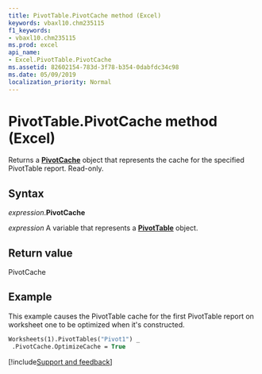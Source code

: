 ```yaml
---
title: PivotTable.PivotCache method (Excel)
keywords: vbaxl10.chm235115
f1_keywords:
- vbaxl10.chm235115
ms.prod: excel
api_name:
- Excel.PivotTable.PivotCache
ms.assetid: 82602154-783d-3f78-b354-0dabfdc34c98
ms.date: 05/09/2019
localization_priority: Normal
---
```



# PivotTable.PivotCache method (Excel)

Returns a **[PivotCache](Excel.PivotCache.md)** object that represents the cache for the specified PivotTable report. Read-only.


## Syntax

_expression_.**PivotCache**

_expression_ A variable that represents a **[PivotTable](Excel.PivotTable.md)** object.


## Return value

PivotCache


## Example

This example causes the PivotTable cache for the first PivotTable report on worksheet one to be optimized when it's constructed.

```vb
Worksheets(1).PivotTables("Pivot1") _ 
 .PivotCache.OptimizeCache = True 

```




[!include[Support and feedback](~/includes/feedback-boilerplate.md)]
